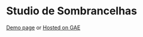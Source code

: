 # Studio de Sombrancelhas

[Demo page](https://backgroundapps.github.io/studio-sombrancelhas/) or [Hosted on GAE](https://studio-das-sobrancelhas.appspot.com/)
